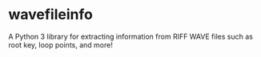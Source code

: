 # wavefileinfo
A Python 3 library for extracting information from RIFF WAVE files such as root key, loop points, and more!
